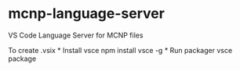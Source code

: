 # mcnp-language-server
VS Code Language Server for MCNP files

To create .vsix
	* Install vsce
		npm install vsce -g
	* Run packager
		vsce package

